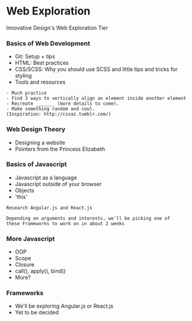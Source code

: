 # Web Exploration
Innovative Design's Web Exploration Tier

### Basics of Web Development
- Git: Setup + tips
- HTML: Best practices
- CSS/SCSS: Why you should use SCSS and little tips and tricks for styling
- Tools and resources

```
- Much practice
- Find 3 ways to vertically align an element inside another element
- Recreate _______ (more details to come).
- Make something random and cool.
(Inspiration: http://cssaz.tumblr.com/)
```

### Web Design Theory
- Designing a website
- Pointers from the Princess Elizabeth

### Basics of Javascript
- Javascript as a language
- Javascript outside of your browser
- Objects
- 'this'

```
Research Angular.js and React.js

Depending on arguments and interests, we'll be picking one of
these Frameworks to work on in about 2 weeks
```

### More Javascript
- OOP
- Scope
- Closure
- call(), apply(), bind()
- More?

### Frameworks
- We'll be exploring Angular.js or React.js
- Yet to be decided

